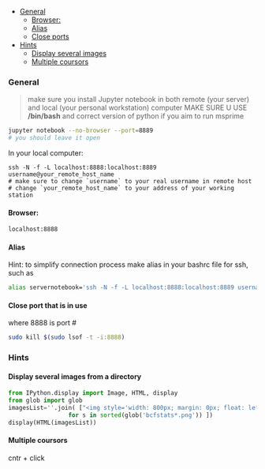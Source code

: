 - [General](#general)
  * [Browser:](#browser-)
  * [Alias](#alias)
  * [Close ports](#close-port-that-is-in-use)
- [Hints](#hints)
  * [Display several images](#display-several-images-from-a-directory)
  * [Multiple coursors](#multiple-coursors)


### General
> make sure you install Jupyter notebook in both remote (your server) and local (your personal workstation) computer
> MAKE SURE U USE **/bin/bash** and correct version of python if you aim to run msprime
```bash
jupyter notebook --no-browser --port=8889
# you should leave it open
```
In your local computer:
```
ssh -N -f -L localhost:8888:localhost:8889 username@your_remote_host_name
# make sure to change `username` to your real username in remote host
# change `your_remote_host_name` to your address of your working station
```

#### Browser:
```bash
localhost:8888
```

#### Alias
Hint: to simplify connection process make alias in your bashrc file for ssh, such as 
```bash
alias servernotebook='ssh -N -f -L localhost:8888:localhost:8889 username@your_remote_host_name'
```

#### Close port that is in use
where 8888 is port #
```bash
sudo kill $(sudo lsof -t -i:8888)  
```
### Hints
#### Display several images from a directory
```python
from IPython.display import Image, HTML, display
from glob import glob
imagesList=''.join( ["<img style='width: 800px; margin: 0px; float: left; border: 1px solid black;' src='%s' />" % str(s) 
                 for s in sorted(glob('bcfstats*.png')) ])
display(HTML(imagesList))
```
#### Multiple coursors
cntr + click
